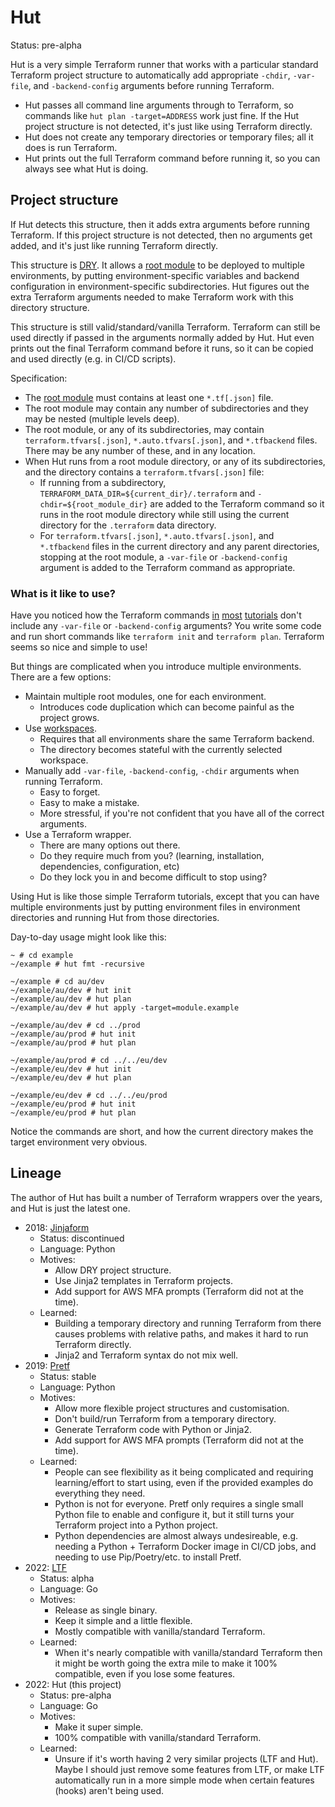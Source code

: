 # Hut

Status: pre-alpha

Hut is a very simple Terraform runner that works with a particular standard Terraform project structure to automatically add appropriate `-chdir`, `-var-file`, and `-backend-config` arguments before running Terraform.

* Hut passes all command line arguments through to Terraform, so commands like `hut plan -target=ADDRESS` work just fine. If the Hut project structure is not detected, it's just like using Terraform directly.
* Hut does not create any temporary directories or temporary files; all it does is run Terraform.
* Hut prints out the full Terraform command before running it, so you can always see what Hut is doing.

## Project structure

If Hut detects this structure, then it adds extra arguments before running Terraform. If this project structure is not detected, then no arguments get added, and it's just like running Terraform directly.

This structure is [DRY](https://en.wikipedia.org/wiki/Don%27t_repeat_yourself). It allows a [root module](https://www.terraform.io/language/modules#the-root-module) to be deployed to multiple environments, by putting environment-specific variables and backend configuration in environment-specific subdirectories. Hut figures out the extra Terraform arguments needed to make Terraform
work with this directory structure.

This structure is still valid/standard/vanilla Terraform. Terraform can still be used directly if passed in the arguments normally added by Hut. Hut even prints out the final Terraform command before it runs, so it can be copied and used directly (e.g. in CI/CD scripts).

Specification:

* The [root module](https://www.terraform.io/language/modules#the-root-module) must contains at least one `*.tf[.json]` file.
* The root module may contain any number of subdirectories and they may be nested (multiple levels deep).
* The root module, or any of its subdirectories, may contain `terraform.tfvars[.json]`, `*.auto.tfvars[.json]`, and `*.tfbackend` files. There may be any number of these, and in any location.
* When Hut runs from a root module directory, or any of its subdirectories, and the directory contains a `terraform.tfvars[.json]` file:
  * If running from a subdirectory, `TERRAFORM_DATA_DIR=${current_dir}/.terraform` and `-chdir=${root_module_dir}` are added to the Terraform command so it runs in the root module directory while still using the current directory for the `.terraform` data directory.
  * For `terraform.tfvars[.json]`, `*.auto.tfvars[.json]`, and `*.tfbackend` files in the current directory and any parent directories, stopping at the root module, a `-var-file` or `-backend-config` argument is added to the Terraform command as appropriate.

### What is it like to use?

Have you noticed how the Terraform commands [in](https://learn.hashicorp.com/tutorials/terraform/init) [most](https://learn.hashicorp.com/tutorials/terraform/plan) [tutorials](https://learn.hashicorp.com/tutorials/terraform/variables) don't include any `-var-file` or `-backend-config` arguments? You write some code and run short commands like `terraform init` and `terraform plan`. Terraform seems so nice and simple to use!

But things are complicated when you introduce multiple environments. There are a few options:

* Maintain multiple root modules, one for each environment.
  * Introduces code duplication which can become painful as the project grows.
* Use [workspaces](https://www.terraform.io/language/state/workspaces).
  * Requires that all environments share the same Terraform backend.
  * The directory becomes stateful with the currently selected workspace.
* Manually add `-var-file`, `-backend-config`, `-chdir` arguments when running Terraform.
  * Easy to forget.
  * Easy to make a mistake.
  * More stressful, if you're not confident that you have all of the correct arguments.
* Use a Terraform wrapper.
  * There are many options out there.
  * Do they require much from you? (learning, installation, dependencies, configuration, etc)
  * Do they lock you in and become difficult to stop using?

Using Hut is like those simple Terraform tutorials, except that you can have multiple environments just by putting environment files in environment directories and running Hut from those directories.

Day-to-day usage might look like this:

```
~ # cd example
~/example # hut fmt -recursive

~/example # cd au/dev
~/example/au/dev # hut init
~/example/au/dev # hut plan
~/example/au/dev # hut apply -target=module.example

~/example/au/dev # cd ../prod
~/example/au/prod # hut init
~/example/au/prod # hut plan

~/example/au/prod # cd ../../eu/dev
~/example/eu/dev # hut init
~/example/eu/dev # hut plan

~/example/eu/dev # cd ../../eu/prod
~/example/eu/prod # hut init
~/example/eu/prod # hut plan
```

Notice the commands are short, and how the current directory makes the target environment very obvious.

## Lineage

The author of Hut has built a number of Terraform wrappers over the years, and Hut is just the latest one.

* 2018: [Jinjaform](https://github.com/claranet/jinjaform)
  * Status: discontinued
  * Language: Python
  * Motives:
    * Allow DRY project structure.
    * Use Jinja2 templates in Terraform projects.
    * Add support for AWS MFA prompts (Terraform did not at the time).
  * Learned:
    * Building a temporary directory and running Terraform from there causes problems with relative paths, and makes it hard to run Terraform directly.
    * Jinja2 and Terraform syntax do not mix well.
* 2019: [Pretf](https://github.com/raymondbutcher/pretf)
  * Status: stable
  * Language: Python
  * Motives:
    * Allow more flexible project structures and customisation.
    * Don't build/run Terraform from a temporary directory.
    * Generate Terraform code with Python or Jinja2.
    * Add support for AWS MFA prompts (Terraform did not at the time).
  * Learned:
    * People can see flexibility as it being complicated and requiring learning/effort to start using, even if the provided examples do everything they need.
    * Python is not for everyone. Pretf only requires a single small Python file to enable and configure it, but it still turns your Terraform project into a Python project.
    * Python dependencies are almost always undesireable, e.g. needing a Python + Terraform Docker image in CI/CD jobs, and needing to use Pip/Poetry/etc. to install Pretf.
* 2022: [LTF](https://github.com/raymondbutcher/ltf)
  * Status: alpha
  * Language: Go
  * Motives:
    * Release as single binary.
    * Keep it simple and a little flexible.
    * Mostly compatible with vanilla/standard Terraform.
  * Learned:
    * When it's nearly compatible with vanilla/standard Terraform then it might be worth going the extra mile to make it 100% compatible, even if you lose some features.
* 2022: Hut (this project)
  * Status: pre-alpha
  * Language: Go
  * Motives:
    * Make it super simple.
    * 100% compatible with vanilla/standard Terraform.
  * Learned:
    * Unsure if it's worth having 2 very similar projects (LTF and Hut). Maybe I should just remove some features from LTF, or make LTF automatically run in a more simple mode when certain features (hooks) aren't being used.
